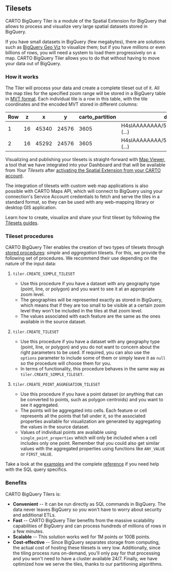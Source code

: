## Tilesets

CARTO BigQuery Tiler is a module of the Spatial Extension for BigQuery that allows to process and visualize very large spatial datasets stored in BigQuery.

If you have small datasets in BigQuery (few megabytes), there are solutions such as [BigQuery Geo Viz](https://cloud.google.com/bigquery/docs/gis-visualize) to visualize them; but if you have millions or even billions of rows, you will need a system to load them progressively on a map. CARTO BigQuery Tiler allows you to do that without having to move your data out of BigQuery. 

### How it works

The Tiler will process your data and create a complete tileset out of it. All the map tiles for the specified zoom range will be stored in a BigQuery table in [MVT format](https://docs.mapbox.com/vector-tiles/specification/). Each individual tile is a row in this table, with the tile coordinates and the encoded MVT stored in different columns:

| Row | z | x | y | carto_partition | data |
|-----|---|---|---|-----------------|------|
| 1   | 16 | 45340 | 24576 | 3605 | H4sIAAAAAAAA/5Py52JPdt3eyCLEwM (...) |
| 2   | 16 | 45292 | 24576 | 3605 | H4sIAAAAAAAA/5Py52JjLM0pEZLgWL (...) |

Visualizing and publishing your tilesets is straight-forward with [Map Viewer](../../guides/tilesets/#map-viewer), a tool that we have integrated into your Dashboard and that will be available from _Your Tilesets_ after [activating the Spatial Extension from your CARTO account](../../overview/getting-started/#getting-access). 

The integration of tilesets with custom web map applications is also possible with CARTO Maps API, which will connect to BigQuery using your connection's Service Account credentials to fetch and serve the tiles in a standard format, so they can be used with any web-mapping library or desktop GIS application.

Learn how to create, visualize and share your first tileset by following the [Tilesets guides](../../guides/tilesets).

### Tileset procedures

CARTO BigQuery Tiler enables the creation of two types of tilesets through [stored procedures](https://cloud.google.com/bigquery/docs/reference/standard-sql/scripting): *simple* and *aggregation* tilesets. For this, we provide the following set of procedures. We recommend their use depending on the nature of the input data:

1. `tiler.CREATE_SIMPLE_TILESET`
    * Use this procedure if you have a dataset with any geography type (point, line, or polygon) and you want to see it at an appropriate zoom level.
    * The geographies will be represented exactly as stored in BigQuery, which means that if they are too small to be visible at a certain zoom level they won't be included in the tiles at that zoom level.
    * The values associated with each feature are the same as the ones available in the source dataset.
  
2. `tiler.CREATE_TILESET`
   * Use this procedure if you have a dataset with any geography type (point, line, or polygon) and you do not want to concern about the right parameters to be used. If required, you can also use the `options` parameter to include some of them or simply leave it as `null` so the procedure will choose them for you.
   * In terms of functionality, this procedure behaves in the same way as `tiler.CREATE_SIMPLE_TILESET`.

3. `tiler.CREATE_POINT_AGGREGATION_TILESET`
    * Use this procedure if you have a point dataset (or anything that can be converted to points, such as polygon centroids) and you want to see it aggregated.
    * The points will be aggregated into cells. Each feature or cell represents all the points that fall under it, so the associated properties available for visualization are generated by aggregating the values in the source dataset.
    * Values of individual points are available using `single_point_properties` which will only be included when a cell includes only one point. Remember that you could also get similar values with the aggregated properties using functions like `ANY_VALUE` or `FIRST_VALUE`.

Take a look at the [examples](../../examples/tilesets) and the complete [reference](../../sql-reference/tiler) if you need help with the SQL query specifics.

### Benefits

CARTO BigQuery Tilers is:

* **Convenient** -- It can be run directly as SQL commands in BigQuery. The data never leaves BigQuery so you won't have to worry about security and additional ETLs.
* **Fast** -- CARTO BigQuery Tiler benefits from the massive scalability capabilities of BigQuery and can process hundreds of millions of rows in a few minutes.
* **Scalable** -- This solution works well for 1M points or 100B points.
* **Cost-effective** -- Since BigQuery separates storage from computing, the actual cost of hosting these tilesets is very low. Additionally, since the tiling process runs on-demand, you'll only pay for that processing and you won't need to have a cluster available 24/7. Finally, we have optimized how we serve the tiles, thanks to our partitioning algorithms.
